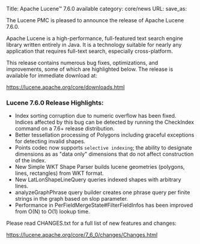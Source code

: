 Title: Apache Lucene™ 7.6.0 available
category: core/news
URL: 
save_as: 

The Lucene PMC is pleased to announce the release of Apache Lucene 7.6.0.

Apache Lucene is a high-performance, full-featured text search engine library written entirely in Java. It is a technology suitable for nearly any application that requires full-text search, especially cross-platform.

This release contains numerous bug fixes, optimizations, and improvements, some of which are highlighted below. The release is available for immediate download at:

  <https://lucene.apache.org/core/downloads.html>

### Lucene 7.6.0 Release Highlights:

  * Index sorting corruption due to numeric overflow has been fixed. Indices affected by this bug can be detected by running the CheckIndex command on a 7.6+ release distribution.
  * Better tessellation processing of Polygons including graceful exceptions for detecting invalid shapes.
  * Points codec now supports `selective indexing`; the ability to designate dimensions as as "data only" dimensions that do not affect construction of the index.
  * New Simple WKT Shape Parser builds lucene geometries (polygons, lines, rectangles) from WKT format.
  * New LatLonShapeLineQuery queries indexed shapes with arbitrary lines.
  * analyzeGraphPhrase query builder creates one phrase query per finite strings in the graph based on slop parameter.
  * Performance in PerFieldMergeState#FilterFieldInfos has been improved from O(N) to O(1) lookup time.

Please read CHANGES.txt for a full list of new features and changes:

  <https://lucene.apache.org/core/7_6_0/changes/Changes.html>

